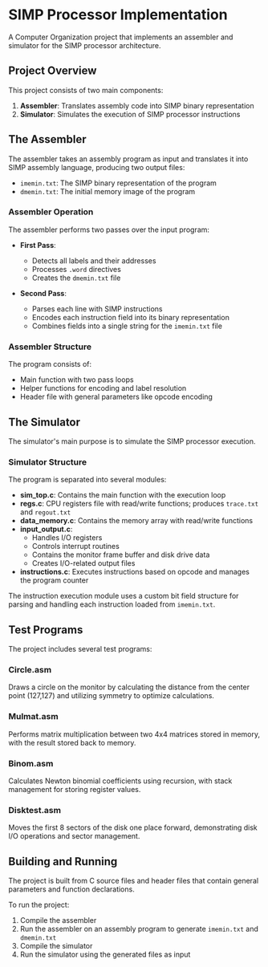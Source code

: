 # SIMP Processor Implementation

A Computer Organization project that implements an assembler and simulator for the SIMP processor architecture.

## Project Overview

This project consists of two main components:

1. **Assembler**: Translates assembly code into SIMP binary representation
2. **Simulator**: Simulates the execution of SIMP processor instructions

## The Assembler

The assembler takes an assembly program as input and translates it into SIMP assembly language, producing two output files:

- `imemin.txt`: The SIMP binary representation of the program
- `dmemin.txt`: The initial memory image of the program

### Assembler Operation

The assembler performs two passes over the input program:

- **First Pass**: 
  - Detects all labels and their addresses
  - Processes `.word` directives 
  - Creates the `dmemin.txt` file

- **Second Pass**:
  - Parses each line with SIMP instructions
  - Encodes each instruction field into its binary representation
  - Combines fields into a single string for the `imemin.txt` file

### Assembler Structure

The program consists of:
- Main function with two pass loops
- Helper functions for encoding and label resolution
- Header file with general parameters like opcode encoding

## The Simulator

The simulator's main purpose is to simulate the SIMP processor execution.

### Simulator Structure

The program is separated into several modules:

- **sim_top.c**: Contains the main function with the execution loop
- **regs.c**: CPU registers file with read/write functions; produces `trace.txt` and `regout.txt`
- **data_memory.c**: Contains the memory array with read/write functions
- **input_output.c**: 
  - Handles I/O registers
  - Controls interrupt routines
  - Contains the monitor frame buffer and disk drive data
  - Creates I/O-related output files
- **instructions.c**: Executes instructions based on opcode and manages the program counter

The instruction execution module uses a custom bit field structure for parsing and handling each instruction loaded from `imemin.txt`.

## Test Programs

The project includes several test programs:

### Circle.asm
Draws a circle on the monitor by calculating the distance from the center point (127,127) and utilizing symmetry to optimize calculations.

### Mulmat.asm
Performs matrix multiplication between two 4x4 matrices stored in memory, with the result stored back to memory.

### Binom.asm
Calculates Newton binomial coefficients using recursion, with stack management for storing register values.

### Disktest.asm
Moves the first 8 sectors of the disk one place forward, demonstrating disk I/O operations and sector management.

## Building and Running

The project is built from C source files and header files that contain general parameters and function declarations.

To run the project:
1. Compile the assembler
2. Run the assembler on an assembly program to generate `imemin.txt` and `dmemin.txt`
3. Compile the simulator
4. Run the simulator using the generated files as input
